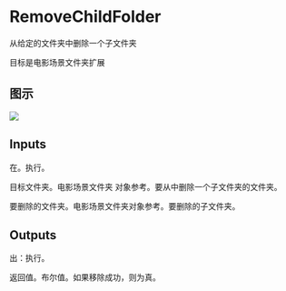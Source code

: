 # RemoveChildFolder

从给定的文件夹中删除一个子文件夹

目标是电影场景文件夹扩展

## 图示

![]($-20221218-20550826.png)

## Inputs

在。执行。

目标文件夹。电影场景文件夹 对象参考。要从中删除一个子文件夹的文件夹。

要删除的文件夹。电影场景文件夹对象参考。要删除的子文件夹。  

## Outputs

出：执行。

返回值。布尔值。如果移除成功，则为真。
